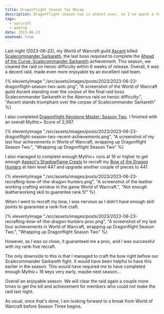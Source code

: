 ```yaml
---
title: Dragonflight Season Two Recap
description: Dragonflight season two is almost over, so I've spent a few minutes reflecting on my achievements.
tags:
  - warcraft
  - gaming
date: 2023-06-23
wowhead: true
---
```


Last night (2023-06-22), my World of Warcraft guild [Ascent](https://raider.io/guilds/us/amanthul/Ascent) killed [Scalecommander Sarkareth](https://www.wowhead.com/npc=205319/scalecommander-sarkareth), the last boss required to complete the [Ahead of the Curve: Scalecommander Sarkareth](https://www.wowhead.com/achievement=18253/ahead-of-the-curve-scalecommander-sarkareth) achievement. This season, we cleared the raid on heroic difficulty within 6 weeks of release. Overall, it was a decent raid, made even more enjoyable by an excellent raid team.

{% eleventyImage "./src/assets/images/posts/2023/2023-06-23-dragonflight-season-two-aotc.png", "A screenshot of the World of Warcraft guild Ascent standing over the corpse of the final raid boss Scalecommander Sarkareth in the Aberrus raid on heroic difficulty.", "Ascent stands triumphant over the corpse of Scalecommander Sarkareth" %}

I also completed [Dragonflight Keystone Master: Season Two](https://www.wowhead.com/achievement=17844/dragonflight-keystone-master-season-two#). I finished with an overall Mythic+ Score of 2,097.

{% eleventyImage "./src/assets/images/posts/2023/2023-06-23-dragonflight-season-two-recent-achievements.png", "A screenshot of my last four achievements in World of Warcraft, wrapping up Dragonflight Season Two.", "Wrapping up Dragonflight Season Two" %}

I also managed to complete enough Mythic+ runs at 16 or higher to get enough [Aspect's Shadowflame Crests](https://www.wowhead.com/item=204194/aspects-shadowflame-crest) to recraft my [Bow of the Dragon Hunters](https://www.wowhead.com/item=193449/bow-of-the-dragon-hunters) at item level 447 and upgrade another couple of pieces to 441.

{% eleventyImage "./src/assets/images/posts/2023/2023-06-23-recrafting-bow-of-the-dragon-hunters.png", "A screenshot of the leather working crafting window in the game World of Warcraft.", "Not enough leatherworking skill to guarentee rank 5!" %}

When I went to recraft my bow, I was nervous as I didn't have enough skill points to guarantee a rank-five craft.

{% eleventyImage "./src/assets/images/posts/2023/2023-06-23-recrafting-bow-of-the-dragon-hunters-proc.png", "A screenshot of my last four achievements in World of Warcraft, wrapping up Dragonflight Season Two.", "Wrapping up Dragonflight Season Two" %}

However, as I was so close, it guaranteed me a proc, and I was successful with my rank-five recraft.

The only downside to this is that I managed to craft the bow right before our Scalecommander Sarkareth fight. It would have been helpful to have this earlier in the season. This would have required me to have completed enough Mythic+ 16 keys very early, maybe next season...

Overall an enjoyable season. We will clear the raid again a couple more times to get the kill and achievement for members who could not make the raid last night.

As usual, once that's done, I am looking forward to a break from World of Warcraft before Season Three begins.